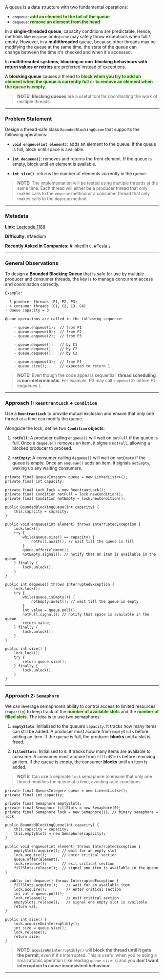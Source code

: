 
A queue is a data structure with two fundamental operations:

- `enqueue`: <span style="color:green;font-weight:bold;background:beige;">add an element to the tail of the queue</span>
- `dequeue`:  <span style="color:green;font-weight:bold;background:beige;">remove an element from the head</span>

In a **single-threaded queue**, capacity conditions are predictable. Hence, methods like `enqueue` or `dequeue` may safely throw exceptions when full / empty. However, in a **multithreaded** queue, because other threads may be modifying the queue at the same time, the state of the queue can change between the time it's checked and when it's accessed.

In **multithreaded systems**, **blocking or non-blocking behaviours with return values or retries** are preferred instead of exceptions.

A **blocking queue** causes a thread to <span style="color:green;font-weight:bold;background:beige;">block when you try to add an element when the queue is currently full</span> or <span style="color:green;font-weight:bold;background:beige;">to remove an element when the queue is empty</span>.

> **NOTE:** **Blocking queues** are a useful tool for coordinating the work of multiple threads.

---
### Problem Statement

Design a thread-safe class `BoundedBlockingQueue` that supports the following operations:

- **`void enqueue(int element)`**: adds an element to the queue. If the queue is full, block until space is available.

- **`int dequeue()`**: removes and returns the front element. If the queue is empty, block until an element is available.

- **`int size()`**: returns the number of elements currently in the queue.

> **NOTE:** The implementation will be tested using multiple threads at the same time. Each thread will either be a producer thread that only makes calls to the `enqueue` method or a consumer thread that only makes calls to the `dequeue` method.

---
### Metadata

**Link:** [Leetcode 1188](https://leetcode.com/problems/design-bounded-blocking-queue/description/?envType=problem-list-v2&envId=concurrency)

**Difficulty:** #Medium 

**Recently Asked in Companies:** #linkedIn `6`, #Tesla `2` 

---
### General Observations

To design a **Bounded Blocking Queue** that is safe for use by multiple producer and consumer threads, the key is to manage concurrent access and coordination correctly.

```
Example:

- 3 producer threads (P1, P2, P3)
- 4 consumer threads (C1, C2, C3, C4)
- Queue capacity = 3

Queue operations are called in the following sequence:	
	
	- queue.enqueue(1);  // from P1
	- queue.enqueue(0);  // from P2
	- queue.enqueue(2);  // from P3

	- queue.dequeue();   // by C1
	- queue.dequeue();   // by C2
	- queue.dequeue();   // by C3

	- queue.enqueue(3);  // from P1
	- queue.size();      // expected to return 1
```

> **NOTE:** Even though the code appears sequential, **thread scheduling is non-deterministic**. For example, P3 may call `enqueue(2)` before P1 enqueues `1`.

---
### Approach 1: `ReentrantLock` + `Condition`

Use a **`ReentrantLock`** to provide mutual exclusion and ensure that only one thread at a time can modify the queue. 

Alongside the lock, define two **`Condition` objects**: 

1. **`notFull`**: A producer calling `enqueue()` will wait on `notFull` if the queue is full. Once a `dequeue()` removes an item, it signals `notFull`, allowing a blocked producer to proceed.

2. **`notEmpty`**: A consumer calling `dequeue()` will wait on `notEmpty` if the queue is empty. Once an `enqueue()` adds an item, it signals `notEmpty`, waking up any waiting consumers.

```
private final Queue<Integer> queue = new LinkedList<>();  
private final int capacity;  
  
private final Lock lock = new ReentrantLock();  
private final Condition notFull = lock.newCondition();  
private final Condition notEmpty = lock.newCondition();  
```

```
public BoundedBlockingQueue(int capacity) {  
    this.capacity = capacity;  
}
```

```
public void enqueue(int element) throws InterruptedException {
	lock.lock();  
	try {    
	    while(queue.size() == capacity) {
		    notFull.await(); // wait till the queue is fill
		}
	    queue.offer(element);  
	    notEmpty.signal(); // notify that an item is available in the queue  
	} finally {  
	    lock.unlock();  
	}
}
```

```
public int dequeue() throws InterruptedException {  
    lock.lock();  
    try {  
        while(queue.isEmpty()) {
	        notEmpty.await(); // wait till the queue is empty
	    }
        int value = queue.poll();  
        notFull.signal(); // notify that space is available in the queue  
        return value;  
    } finally {  
        lock.unlock();  
    }  
}
```

```
public int size() {  
    lock.lock();  
    try {  
        return queue.size();  
    } finally {  
        lock.unlock();  
    }  
}
```

---
### Approach 2: `Semaphore`

We can leverage semaphore’s ability to control access to limited resources (`capacity`) to keep track of the <span style="color:green;font-weight:bold;background:beige;">number of available slots</span> and the <span style="color:green;font-weight:bold;background:beige;">number of filled slots</span>. The idea is to use two semaphores:

1. **`emptySlots`**: Initialised to the queue’s `capacity`. It tracks how many items can still be added. A producer must acquire from `emptySlots` before adding an item. If the queue is full, the producer **blocks** until a slot is freed.

2. **`filledSlots`**: Initialised to `0`. It tracks how many items are available to consume. A consumer must acquire from `filledSlots` before removing an item. If the queue is empty, the consumer **blocks** until an item is added.

> **NOTE:** Can use a separate `lock` semaphore to ensure that only one thread modifies the queue at a time, avoiding race conditions.

```
private final Queue<Integer> queue = new LinkedList<>();  
private final int capacity;  
  
private final Semaphore emptySlots;  
private final Semaphore fillSlots = new Semaphore(0);  
private final Semaphore lock = new Semaphore(1); // binary semaphore = lock  
```

```
public BoundedBlockingQueue(int capacity) {  
    this.capacity = capacity;  
    this.emptySlots = new Semaphore(capacity);  
}
```

```
public void enqueue(int element) throws InterruptedException {  
    emptySlots.acquire(); // wait for an empty slot  
    lock.acquire();       // enter critical section  
    queue.offer(element);  
    lock.release();       // exit critical section  
    fillSlots.release();  // signal one item is available in the queue  
}
```

```
  public int dequeue() throws InterruptedException {  
    fillSlots.acquire();    // wait for an available item  
    lock.acquire();         // enter critical section  
    int val = queue.poll();  
    lock.release();         // exit critical section  
    emptySlots.release();   // signal one empty slot is available  
    return val;  
}
```

```
public int size() {  
    lock.acquireUninterruptibly();  
    int size = queue.size();  
    lock.release();  
    return size;  
}
```

> **NOTE:** **`acquireUninterruptibly()`** will **block the thread until it gets the permit**, even if it's interrupted. This is useful when you're doing a small atomic operation (like reading `queue.size()`) and you **don’t want interruption to cause inconsistent behaviour**.

---

